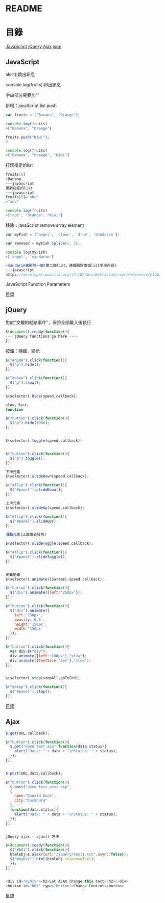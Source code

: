 # README

# 目錄
[JavaScript](#JavaScript)
[jQuery](#jQuery)
[Ajax](#Ajax)
[json](#json)

## JavaScript

alert()跳出訊息

console.log(fruits):印出訊息

字串部分需要加""

新增：javaScript list push
~~~javascript
var fruits = ["Banana", "Orange"];

console.log(fruits)
>["Banana", "Orange"]

fruits.push("Kiwi");
3

console.log(fruits)
>["Banana", "Orange", "Kiwi"]
~~~
打印指定的list
~~~javascript
fruits[0]
>Banana
~~~javascript
更新指定的list
~~~javascript
fruits[0]="abc"
>"abc"

console.log(fruits)
>["abc", "Orange", "Kiwi"]
~~~

移除：javaScript remove array element
~~~javascript
var myFish = ['angel', 'clown', 'drum', 'mandarin'];

var removed = myFish.splice(1, 2);

console.log(myFish)
>['angel', 'mandarin']

>mandarin被刪除一個(第二個list，連續刪除兩個list字串內容)
~~~javascript
https://developer.mozilla.org/zh-TW/docs/Web/JavaScript/Reference/Global_Objects/Array/splice

~~~
JavaScript Function Parameters




[目錄](#目錄)

## jQuery 
對於"文檔的就緒事件"，保證全部載入後執行
~~~javascript
$(document).ready(function(){
--- jQuery functions go here ----
});
~~~

按鈕：隱藏，顯示
~~~javascript
$("#hide").click(function(){
  $("p").hide();
});

$("#show").click(function(){
  $("p").show();
});

$(selector).hide(speed,callback);

slow，fast，
function

$("button").click(function(){
  $("p").hide(1000);
});


$(selector).toggle(speed,callback);


$("button").click(function(){
  $("p").toggle();
});

下滑元素
$(selector).slideDown(speed,callback);

$("#flip").click(function(){
  $("#panel").slideDown();
});

上滑元素
$(selector).slideUp(speed,callback);

$("#flip").click(function(){
  $("#panel").slideUp();
});

滑動元素(上面兩者皆可)

$(selector).slideToggle(speed,callback);

$("#flip").click(function(){
  $("#panel").slideToggle();
});


定義動畫
$(selector).animate({params},speed,callback);

$("button").click(function(){
  $("div").animate({left:'250px'});
}); 

$("button").click(function(){
  $("div").animate({
    left:'250px',
    opacity:'0.5',
    height:'150px',
    width:'150px'
  });
}); 

$("button").click(function(){
  var div=$("div");
  div.animate({left:'100px'},"slow");
  div.animate({fontSize:'3em'},"slow");
});


$(selector).stop(stopAll,goToEnd);

$("#stop").click(function(){
  $("#panel").stop();
});

~~~



[目錄](#目錄)

## Ajax

~~~javascript
$.get(URL,callback);

$("button").click(function(){
  $.get("demo_test.asp",function(data,status){
    alert("Data: " + data + "\nStatus: " + status);
  });
});


$.post(URL,data,callback);

$("button").click(function(){
  $.post("demo_test_post.asp",
  {
    name:"Donald Duck",
    city:"Duckburg"
  },
  function(data,status){
    alert("Data: " + data + "\nStatus: " + status);
  });
});


jQuery ajax - ajax() 方法

$(document).ready(function(){
  $("#b01").click(function(){
  htmlobj=$.ajax({url:"/jquery/test1.txt",async:false});
  $("#myDiv").html(htmlobj.responseText);
  });
});


<div id="myDiv"><h2>Let AJAX change this text</h2></div>
<button id="b01" type="button">Change Content</button>
~~~

[目錄](#目錄)

